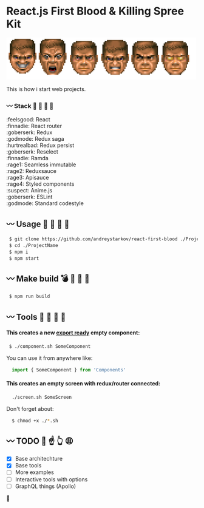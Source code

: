 
# React.js First Blood & Killing Spree Kit 

![Rampage!](./godmode.png)

This is how i start web projects.

### :wavy_dash: Stack :hocho: :baby_chick: :chicken: :two_men_holding_hands:
:feelsgood: React<br />
:finnadie: React router<br />
:goberserk: Redux<br />
:godmode: Redux saga<br />
:hurtrealbad: Redux persist<br />
:goberserk: Reselect<br />
:finnadie: Ramda<br />
:rage1: Seamless immutable<br />
:rage2: Reduxsauce<br />
:rage3: Apisauce<br />
:rage4: Styled components<br />
:suspect: Anime.js<br />
:goberserk: ESLint<br />
:godmode: Standard codestyle

## :wavy_dash: Usage :gun: :bath: :smoking: :hocho:

```bash
 $ git clone https://github.com/andreystarkov/react-first-blood ./ProjectName
 $ cd ./ProjectName
 $ npm i
 $ npm start
```

## :wavy_dash: Make build :bomb: :santa: :fork_and_knife: :money_with_wings: 

```bash
 $ npm run build
```

## :wavy_dash: Tools :nose: :electric_plug: :eggplant: :hammer:

#### This creates a new [export ready](https://github.com/andreystarkov/create-index-exports) empty component:
```bash
 $ ./component.sh SomeComponent
```
You can use it from anywhere like:
```js
  import { SomeComponent } from 'Components'
```

#### This creates an empty screen with redux/router connected:
```bash
  ./screen.sh SomeScreen
```
Don't forget about:
```bash
  $ chmod +x ./*.sh
```

## :wavy_dash: TODO :poop: :point_up: :point_up_2: :weary:
- [x] Base architechture
- [x] Base tools
- [ ] More examples
- [ ] Interactive tools with options
- [ ] GraphQL things (Apollo)

 :cop: 
